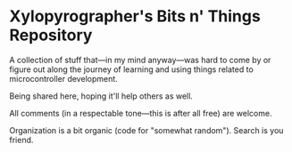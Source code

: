 # Xylopyrographer's Bits n' Things Repository

A collection of stuff that—in my mind anyway—was hard to come by or figure out along the journey of learning and using things related to microcontroller development.

Being shared here, hoping it'll help others as well.

All comments (in a respectable tone—this is after all free) are welcome.

Organization is a bit organic (code for "somewhat random"). Search is you friend.
